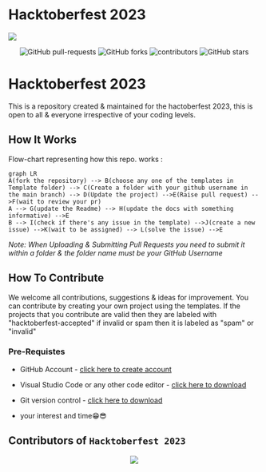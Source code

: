 # Hacktoberfest 2023

<img src="https://doimages.nyc3.cdn.digitaloceanspaces.com/002Blog/1100x640%20Hacktober%20fest%20header.png">
<p align="center">
   <img alt="GitHub pull-requests" src="https://img.shields.io/github/issues-pr/Adithyakr15/HacktoberFest10-2023">
   <img alt="GitHub forks" src="https://img.shields.io/github/forks/Adithyakr15/HacktoberFest10-2023">
   <img alt="contributors" src="https://img.shields.io/github/contributors/Adithyakr15/HacktoberFest10-2023">
   <img alt="GitHub stars" src="https://img.shields.io/github/stars/Adithyakr15/HacktoberFest10-2023">
</p>

# Hacktoberfest 2023

This is a repository created & maintained for the hactoberfest 2023, this is open to all & everyone irrespective of your coding levels.

## How It Works

Flow-chart representing how this repo. works :

```mermaid
graph LR
A(fork the repository) --> B(choose any one of the templates in Template folder) --> C(Create a folder with your github username in the main branch) --> D(Update the project) -->E(Raise pull request) -->F(wait to review your pr)
A --> G(update the Readme) --> H(update the docs with something informative) -->E
B --> I(check if there's any issue in the template) -->J(create a new issue) -->K(wait to be assigned) --> L(solve the issue) -->E
```

_Note:_
_When Uploading & Submitting Pull Requests you need to submit it within a folder & the folder name must be your GitHub Username_

## How To Contribute

We welcome all contributions, suggestions & ideas for improvement.
You can contribute by creating your own project using the templates. If the projects that you contribute are valid then they are labeled with "hacktoberfest-accepted" if invalid or spam then it is labeled as "spam" or "invalid"

### Pre-Requistes 

- GitHub Account - [click here to create account](https://code.visualstudio.com/download)

- Visual Studio Code or any other code editor - [click here to download](https://code.visualstudio.com/download)

- Git version control - [click here to download](https://git-scm.com/)

- your interest and time😁😎


## Contributors of `Hacktoberfest 2023`

<div align="center">

<a href="https://github.com/Cubix-Solutions-Mangalore/Hacktoberfest2023/graphs/contributors">
  <img src="https://contrib.rocks/image?repo=Cubix-Solutions-Mangalore/Hacktoberfest2023" />
</a>
  
</div>
